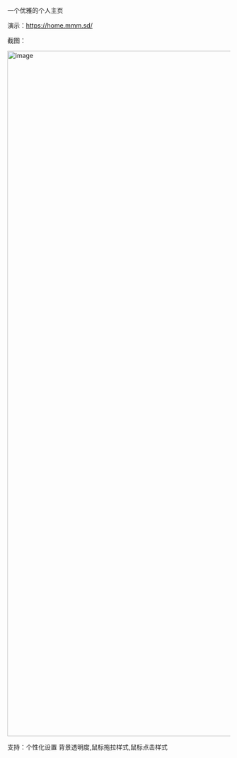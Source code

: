 一个优雅的个人主页

演示：https://home.mmm.sd/

截图：

<img width="1548" alt="image" src="https://github.com/user-attachments/assets/2c8aee94-d8a0-49b7-a3d0-09e13e489a8f" />


支持：个性化设置 背景透明度,鼠标拖拉样式,鼠标点击样式
